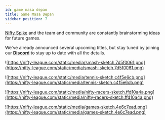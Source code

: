 ```yaml
---
id: game masa depan
title: Game Masa Depan
sidebar_position: 7
---
```


[Nifty Spike](https://docs.niftyleague.com/overview/team_) and the team and community are constantly brainstorming ideas for future games.

We've already announced several upcoming titles, but stay tuned by joining our **[Discord](https://discord.gg/niftyleague)** to stay up to date with all the details.

![https://nifty-league.com/static/media/smash-sketch.7d5f0061.png](https://nifty-league.com/static/media/smash-sketch.7d5f0061.png)

![https://nifty-league.com/static/media/tennis-sketch.c4f5e6cb.png](https://nifty-league.com/static/media/tennis-sketch.c4f5e6cb.png)

![https://nifty-league.com/static/media/nifty-racers-sketch.ffd10a4a.png](https://nifty-league.com/static/media/nifty-racers-sketch.ffd10a4a.png)

![https://nifty-league.com/static/media/games-sketch.4e6c7ead.png](https://nifty-league.com/static/media/games-sketch.4e6c7ead.png)
